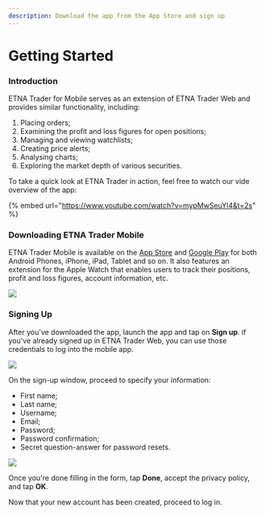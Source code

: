```yaml
---
description: Download the app from the App Store and sign up
---
```


# Getting Started

### Introduction

ETNA Trader for Mobile serves as an extension of ETNA Trader Web and provides similar functionality, including:

1. Placing orders;
2. Examining the profit and loss figures for open positions;
3. Managing and viewing watchlists;
4. Creating price alerts;
5. Analysing charts;
6. Exploring the market depth of various securities.

To take a quick look at ETNA Trader in action, feel free to watch our vide overview of the app:

{% embed url="https://www.youtube.com/watch?v=mypMwSeuYl4&t=2s" %}

### Downloading ETNA Trader Mobile

ETNA Trader Mobile is available on the [App Store](https://itunes.apple.com/us/app/etna-trader/id658778917?mt=8) and [Google Play](https://play.google.com/store/apps/details?id=com.etnasoft.etnamobile.android\&hl=en\&gl=US) for both Android Phones,  iPhone, iPad, Tablet and so on. It also features an extension for the Apple Watch that enables users to track their positions, profit and loss figures, account information, etc.

![](../../.gitbook/assets/img\_4eaf831e2b67-1-2\_iphonexspacegrey\_portrait.png)

### Signing Up

After you've downloaded the app, launch the app and tap on **Sign up**. if you've already signed up in ETNA Trader Web, you can use those credentials to log into the mobile app.&#x20;

![](../../.gitbook/assets/img\_0007\_iphonexspacegrey\_portrait.png)

On the sign-up window, proceed to specify your information:

* First name;
* Last name;
* Username;
* Email;
* Password;
* Password confirmation;
* Secret question-answer for password resets.

![](../../.gitbook/assets/img\_0008\_iphonexspacegrey\_portrait.png)

Once you're done filling in the form, tap **Done**, accept the privacy policy, and tap **OK**.

Now that your new account has been created, proceed to log in.

